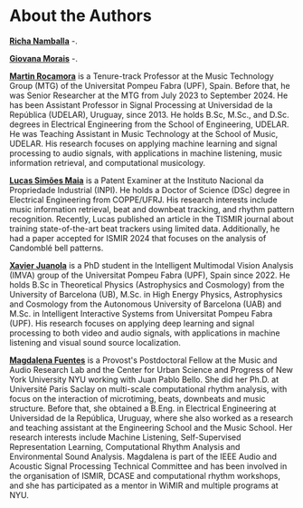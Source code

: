 About the Authors
=================

[**Richa Namballa**](https://richa-namballa.github.io) -.

<!-- <a href="https://mepdavies.github.io" target="_blank">website</a> -->

[**Giovana Morais**](https://steinhardt.nyu.edu/people/giovana-morais) -.

<!-- <a href="https://mepdavies.github.io" target="_blank">website</a> -->

[**Martin Rocamora**](https://rocamora.uy) is a Tenure-track Professor at the Music Technology Group (MTG) of the Universitat Pompeu Fabra (UPF), Spain. Before that, he was Senior Researcher at the MTG from July 2023 to September 2024. He has been Assistant Professor in Signal Processing at Universidad de la República (UDELAR), Uruguay, since 2013. He holds B.Sc, M.Sc., and D.Sc. degrees in Electrical Engineering from the School of Engineering, UDELAR. He was Teaching Assistant in Music Technology at the School of Music, UDELAR. His research focuses on applying machine learning and signal processing to audio signals, with applications in machine listening, music information retrieval, and computational musicology.

<!-- <a href="https://rocamora.uy" target="_blank">website</a> -->

[**Lucas Simões Maia**](https://www02.smt.ufrj.br/~lucas.maia/en/index.html)  is a Patent Examiner at the Instituto Nacional da Propriedade Industrial (INPI). He holds a Doctor of Science (DSc) degree in Electrical Engineering from COPPE/UFRJ. His research interests include music information retrieval, beat and downbeat tracking, and rhythm pattern recognition. Recently, Lucas published an article in the TISMIR journal about training state-of-the-art beat trackers using limited data. Additionally, he had a paper accepted for ISMIR 2024 that focuses on the analysis of Candomblé bell patterns. 

<!-- <a href="https://www02.smt.ufrj.br/~lucas.maia/en/index.html" target="_blank">website</a> -->

[**Xavier Juanola**](https:/xavijuanola.github.io) is a PhD student in the Intelligent Multimodal Vision Analysis (IMVA) group of the Universitat Pompeu Fabra (UPF), Spain since 2022. He holds B.Sc in Theoretical Physics (Astrophysics and Cosmology) from the University of Barcelona (UB), M.Sc. in High Energy Physics, Astrophysics and Cosmology from the Autonomous University of Barcelona (UAB) and M.Sc. in Intelligent Interactive Systems from Universitat Pompeu Fabra (UPF). His research focuses on applying deep learning and signal processing to both video and audio signals, with applications in machine listening and visual sound source localization.

<!-- <a href="https:/xavijuanola.github.io" target="_blank">website</a> -->

[**Magdalena Fuentes**](https://magdalenafuentes.github.io) is a Provost's Postdoctoral Fellow at the Music and Audio Research Lab and the Center for Urban Science and Progress of New York University NYU working with Juan Pablo Bello. She did her Ph.D. at Université Paris Saclay on multi-scale computational rhythm analysis, with focus on the interaction of microtiming, beats, downbeats and music structure. Before that, she obtained a B.Eng. in Electrical 
Engineering at Universidad de la República, Uruguay, where she also worked as a research and teaching assistant at the Engineering School and the Music School. Her research interests include Machine Listening,  Self-Supervised Representation Learning, Computational Rhythm Analysis and Environmental Sound Analysis. Magdalena is part of the IEEE Audio and Acoustic Signal Processing Technical Committee and has been involved in the organisation of ISMIR, DCASE and computational rhythm workshops, and she has participated as a mentor in WiMIR and multiple programs at NYU. 

<!-- <a href="https://magdalenafuentes.github.io" target="_blank">website</a> -->

